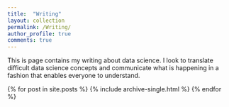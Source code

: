 ```yaml
---
title:  "Writing"
layout: collection
permalink: /Writing/
author_profile: true
comments: true
---
```


This is page contains my writing about data science.  I look to translate difficult data science concepts and communicate what is happening in a fashion that enables everyone to understand.

{% for post in site.posts %}
  {% include archive-single.html %}
{% endfor %}
